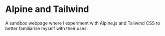 # Alpine and Tailwind

A sandbox webpage where I experiment with Alpine.js and Tailwind CSS to better familiarize myself with their uses.